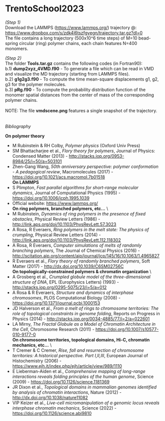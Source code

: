 # TrentoSchool2023

*(Step 1)* \
Download the LAMMPS (https://www.lammps.org/) trajectory @: https://www.dropbox.com/s/zdk4l6tszfgyegn/trajectory.tar.gz?dl=0 \
The file contains a long trajectory (500x10^6 time steps) of M=10 bead-spring circular (ring) polymer chains, each chain features N=400 monomers.

*(Step 2)* \
The folder **Tools.tar.gz** contains the following codes (in Fortran90): \
b.1) **dump2xyz_4VMD.f90** - To generate a file which can be read in VMD and visualize the MD trajectory (starting from LAMMPS files). \
b.2) **g1g2g3.f90** - To compute the time mean-square displacements g1, g2, g3 for the polymer molecules. \
b.3) **pRg.f90** - To compute the probability distribution function of the monomer spatial distances from the center of mass of the corresponding polymer chains.
\
\
NOTE: The file **vmdscene.png** features a single snapshot of the trajectory.
\
\
\
*Bibliography*

**On polymer theory**
* M Rubinstein & RH Colby, *Polymer physics* (Oxford Univ Press)
* SM Bhattacharjee et al., *Flory theory for polymers*, Journal of Physics: Condensed Matter (2013) - http://stacks.iop.org/0953-8984/25/i=50/a=503101 
* Zhen-Gang Wang, *50th anniversary perspective: polymer conformation - A pedagogical review*, Macromolecules (2017) - https://doi.org/10.1021/acs.macromol.7b01518
\
**On LAMMPS**
* S Plimpton, *Fast parallel algorithms for short-range molecular dynamics*, Journal of Computational Physics (1995) - https://doi.org/10.1006/jcph.1995.1039
* Official website: https://www.lammps.org/
\
**On ring polymers, branched polymers, etc...** \
* M Rubinstein, *Dynamics of ring polymers in the presence of fixed obstacles*, Physical Review Letters (1986) - http://link.aps.org/doi/10.1103/PhysRevLett.57.3023
* A Rosa, R Everaers, *Ring polymers in the melt state: The physics of crumpling*, Physical Review Letters (2014) - http://link.aps.org/doi/10.1103/PhysRevLett.112.118302
* A Rosa, R Everaers, *Computer simulations of melts of randomly branching polymers*, The Journal of Chemical Physics (2016) - http://scitation.aip.org/content/aip/journal/jcp/145/16/10.1063/1.4965827
* R Everaers et al., *Flory theory of randomly branched polymers*, Soft Matter (2017) - http://dx.doi.org/10.1039/C6SM02756C
\
**On topologically-constrained polymers & chromatin organization** \
* A Grosberg et al., *Crumpled globule model of the three-dimensional structure of DNA*, EPL (Europhysics Letters) (1993) - http://stacks.iop.org/0295-5075/23/i=5/a=012
* A Rosa & R Everaers, *Structure and dynamics of interphase chromosomes*, PLOS Computational Biology (2008) - https://doi.org/10.1371/journal.pcbi.1000153
* JD Halverson et al., *From a melt of rings to chromosome territories: The role of topological constraints in genome folding*, Reports on Progress in Physics (2014) - http://stacks.iop.org/0034-4885/77/i=2/a=022601
* LA Mirny, *The Fractal Globule as a Model of Chromatin Architecture in the Cell*, Chromosome Research (2011) - https://doi.org/10.1007/s10577-010-9177-0 \
**On chromosome territories, topological domains, Hi-C, chromatin mechanics, etc...** \
* T Cremer & C Cremer, *Rise, fall and resurrection of chromosome territories: A historical perspective. Part I,II,III*, European Journal of Histochemistry (2006) - https://www.ejh.it/index.php/ejh/article/view/989/1110
* E Lieberman-Aiden et al., *Comprehensive mapping of long-range interactions reveals folding principles of the human genome*, Science (2009) - https://doi.org/10.1126/science.1181369
* JR Dixon et al., *Topological domains in mammalian genomes identified by analysis of chromatin interactions*, Nature (2012) - http://dx.doi.org/10.1038/nature11082
* VIP Keizer et al., *Live-cell micromanipulation of a genomic locus reveals interphase chromatin mechanics*, Science (2022) - https://doi.org/10.1126/science.abi9810
